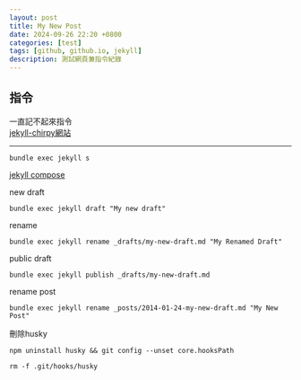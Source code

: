 ```yaml
---
layout: post
title: My New Post
date: 2024-09-26 22:20 +0800
categories: [test]
tags: [github, github.io, jekyll]
description: 測試網頁兼指令紀錄
---
```


## 指令
一直記不起來指令<br>
[jekyll-chirpy網站](https://chirpy.cotes.page/)

---

```
bundle exec jekyll s
```

[jekyll compose](https://github.com/jekyll/jekyll-compose)

new draft
```
bundle exec jekyll draft "My new draft"
```

rename
```
bundle exec jekyll rename _drafts/my-new-draft.md "My Renamed Draft"

```

public draft
```
bundle exec jekyll publish _drafts/my-new-draft.md
```

rename post
```
bundle exec jekyll rename _posts/2014-01-24-my-new-draft.md "My New Post"
```

刪除husky
```
npm uninstall husky && git config --unset core.hooksPath
```

```
rm -f .git/hooks/husky
```
